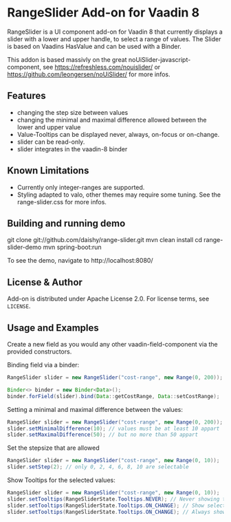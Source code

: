 # RangeSlider Add-on for Vaadin 8

RangeSlider is a UI component add-on for Vaadin 8 that currently displays a
slider with a lower and upper handle, to select a range of values. The Slider is based on Vaadins HasValue 
and can be used with a Binder.

This addon is based massivly on the great noUiSlider-javascript-component, see
https://refreshless.com/nouislider/ or https://github.com/leongersen/noUiSlider/ 
for more infos. 

## Features
* changing the step size between values
* changing the minimal and maximal difference allowed between the lower and upper value
* Value-Tooltips can be displayed never, always, on-focus or on-change.
* slider can be read-only.
* slider integrates in the vaadin-8 binder

## Known Limitations
* Currently only integer-ranges are supported.
* Styling adapted to valo, other themes may require some tuning. See the range-slider.css for more infos. 

## Building and running demo

git clone git://github.com/daishy/range-slider.git
mvn clean install
cd range-slider-demo
mvn spring-boot:run

To see the demo, navigate to http://localhost:8080/

 
## License & Author

Add-on is distributed under Apache License 2.0. For license terms, see `LICENSE`.

## Usage and Examples

Create a new field as you would any other vaadin-field-component via the provided constructors.


Binding field via a binder:
```java
RangeSlider slider = new RangeSlider("cost-range", new Range(0, 200));

Binder<> binder = new Binder<Data>();
binder.forField(slider).bind(Data::getCostRange, Data::setCostRange);
```

Setting a minimal and maximal difference between the values:
```java
RangeSlider slider = new RangeSlider("cost-range", new Range(0, 200));
slider.setMinimalDifference(10); // values must be at least 10 appart
slider.setMaximalDifference(50); // but no more than 50 appart
```

Set the stepsize that are allowed
```java
RangeSlider slider = new RangeSlider("cost-range", new Range(0, 10));
slider.setStep(2); // only 0, 2, 4, 6, 8, 10 are selectable
```

Show Tooltips for the selected values:
```java
RangeSlider slider = new RangeSlider("cost-range", new Range(0, 10));
slider.setTooltips(RangeSliderState.Tooltips.NEVER); // Never showing the selected values
slider.setTooltips(RangeSliderState.Tooltips.ON_CHANGE); // Show selected values if slider is moved
slider.setTooltips(RangeSliderState.Tooltips.ON_CHANGE); // Always show the selected values
```

